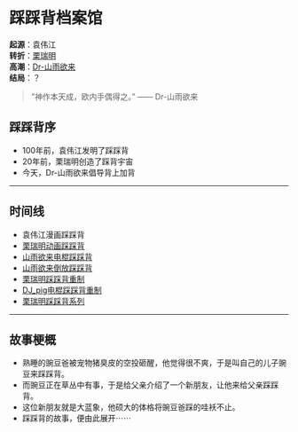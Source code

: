 # 踩踩背档案馆
**起源**：袁伟江  
**转折**：[栗瑞明](https://user.qzone.qq.com/308086470)  
**高潮**：[Dr-山雨欲来](https://space.bilibili.com/494759113)  
**结局**：？

> ”神作本天成，欧内手偶得之。” —— Dr-山雨欲来

## 踩踩背序
- 100年前，袁伟江发明了踩踩背
- 20年前，栗瑞明创造了踩背宇宙
- 今天，Dr-山雨欲来倡导背上加背

---

## 时间线
- 袁伟江漫画踩踩背
- [栗瑞明动画踩踩背](https://bilibili.com/video/BV1op4y1v7Po)
- [山雨欲来电棍踩踩背](https://bilibili.com/video/BV1EV4y1b7Jz)
- [山雨欲来倒放踩踩背](https://bilibili.com/video/BV1eu411A7QC)
- [栗瑞明踩踩背重制](https://bilibili.com/video/BV1Nn4y1X7fA)
- [DJ_pig电棍踩踩背重制](https://bilibili.com/video/BV1gx4y1t75Q)
- [栗瑞明踩踩背系列](https://bilibili.com/video/BV1HowkeQE6J)

---

## 故事梗概
- 熟睡的豌豆爸被宠物猪臭皮的空投砸醒，他觉得很不爽，于是叫自己的儿子豌豆来踩踩背。
- 而豌豆正在草丛中有事，于是给父亲介绍了一个新朋友，让他来给父亲踩踩背。
- 这位新朋友就是大蓝象，他硕大的体格将豌豆爸踩的哇袄不止。
- 踩踩背的故事，便由此展开⋯⋯